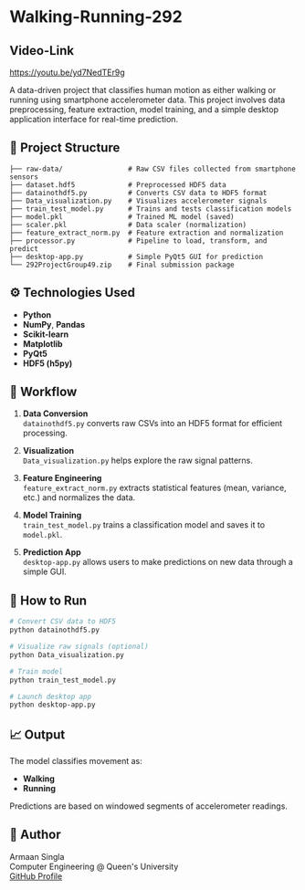 # Walking-Running-292

## Video-Link
https://youtu.be/yd7NedTEr9g

A data-driven project that classifies human motion as either walking or running using smartphone accelerometer data. This project involves data preprocessing, feature extraction, model training, and a simple desktop application interface for real-time prediction.

## 📂 Project Structure

```
├── raw-data/                # Raw CSV files collected from smartphone sensors
├── dataset.hdf5             # Preprocessed HDF5 data
├── datainothdf5.py          # Converts CSV data to HDF5 format
├── Data_visualization.py    # Visualizes accelerometer signals
├── train_test_model.py      # Trains and tests classification models
├── model.pkl                # Trained ML model (saved)
├── scaler.pkl               # Data scaler (normalization)
├── feature_extract_norm.py  # Feature extraction and normalization
├── processor.py             # Pipeline to load, transform, and predict
├── desktop-app.py           # Simple PyQt5 GUI for prediction
└── 292ProjectGroup49.zip    # Final submission package
```

## ⚙️ Technologies Used

- **Python**
- **NumPy**, **Pandas**
- **Scikit-learn**
- **Matplotlib**
- **PyQt5**
- **HDF5 (h5py)**

## 🧠 Workflow

1. **Data Conversion**  
   `datainothdf5.py` converts raw CSVs into an HDF5 format for efficient processing.

2. **Visualization**  
   `Data_visualization.py` helps explore the raw signal patterns.

3. **Feature Engineering**  
   `feature_extract_norm.py` extracts statistical features (mean, variance, etc.) and normalizes the data.

4. **Model Training**  
   `train_test_model.py` trains a classification model and saves it to `model.pkl`.

5. **Prediction App**  
   `desktop-app.py` allows users to make predictions on new data through a simple GUI.

## 🚀 How to Run

```bash
# Convert CSV data to HDF5
python datainothdf5.py

# Visualize raw signals (optional)
python Data_visualization.py

# Train model
python train_test_model.py

# Launch desktop app
python desktop-app.py
```

## 📈 Output

The model classifies movement as:
- **Walking**
- **Running**

Predictions are based on windowed segments of accelerometer readings.

## 👤 Author

Armaan Singla  
Computer Engineering @ Queen's University  
[GitHub Profile](https://github.com/armaansingla14)
